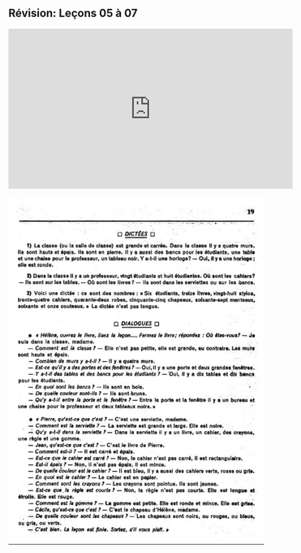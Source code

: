 ## Révision: Leçons 05 à 07

<iframe width="560" height="315" src="https://www.youtube.com/embed/PTMULQIKA4A" frameborder="0" allow="accelerometer; autoplay; encrypted-media; gyroscope; picture-in-picture" allowfullscreen></iframe>

![s19](img/d19.JPG)
